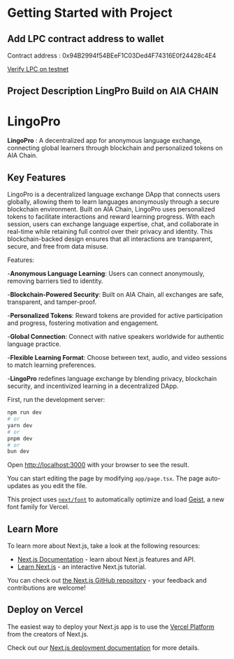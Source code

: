 # Getting Started with Project

## Add LPC contract address to wallet

Contract address : 0x94B2994f54BEeF1C03Ded4F74316E0f24428c4E4

[Verify LPC on testnet](https://testnet.aiascan.com/token/0x94B2994f54BEeF1C03Ded4F74316E0f24428c4E4)

## Project Description LingPro Build on AIA CHAIN

# LingoPro

**LingoPro** : A decentralized app for anonymous language exchange, connecting global learners through blockchain and personalized tokens on AIA Chain.

## Key Features

LingoPro is a decentralized language exchange DApp that connects users globally, allowing them to learn languages anonymously through a secure blockchain environment. Built on AIA Chain, LingoPro uses personalized tokens to facilitate interactions and reward learning progress. With each session, users can exchange language expertise, chat, and collaborate in real-time while retaining full control over their privacy and identity. This blockchain-backed design ensures that all interactions are transparent, secure, and free from data misuse.

Features:

-**Anonymous Language Learning**: Users can connect anonymously, removing barriers tied to identity.

-**Blockchain-Powered Security**: Built on AIA Chain, all exchanges are safe, transparent, and tamper-proof.

-**Personalized Tokens**: Reward tokens are provided for active participation and progress, fostering motivation and engagement.

-**Global Connection**: Connect with native speakers worldwide for authentic language practice.

-**Flexible Learning Format**: Choose between text, audio, and video sessions to match learning preferences.

-**LingoPro** redefines language exchange by blending privacy, blockchain security, and incentivized learning in a decentralized DApp.

First, run the development server:

```bash
npm run dev
# or
yarn dev
# or
pnpm dev
# or
bun dev
```

Open [http://localhost:3000](http://localhost:3000) with your browser to see the result.

You can start editing the page by modifying `app/page.tsx`. The page auto-updates as you edit the file.

This project uses [`next/font`](https://nextjs.org/docs/app/building-your-application/optimizing/fonts) to automatically optimize and load [Geist](https://vercel.com/font), a new font family for Vercel.

## Learn More

To learn more about Next.js, take a look at the following resources:

- [Next.js Documentation](https://nextjs.org/docs) - learn about Next.js features and API.
- [Learn Next.js](https://nextjs.org/learn) - an interactive Next.js tutorial.

You can check out [the Next.js GitHub repository](https://github.com/vercel/next.js) - your feedback and contributions are welcome!

## Deploy on Vercel

The easiest way to deploy your Next.js app is to use the [Vercel Platform](https://vercel.com/new?utm_medium=default-template&filter=next.js&utm_source=create-next-app&utm_campaign=create-next-app-readme) from the creators of Next.js.

Check out our [Next.js deployment documentation](https://nextjs.org/docs/app/building-your-application/deploying) for more details.


